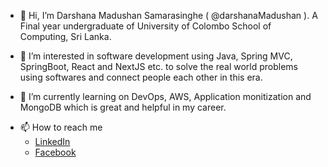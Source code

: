 - 👋 Hi, I’m Darshana Madushan Samarasinghe ( @darshanaMadushan ). A Final year undergraduate of University of Colombo School of Computing, Sri Lanka. 

- 👀 I’m interested in software development using Java, Spring MVC, SpringBoot, React and NextJS etc. to solve the real world problems using softwares and connect people each other in this era. 
- 🌱 I’m currently learning on DevOps, AWS, Application monitization and MongoDB which is great and helpful in my career.  
<!-- - 💞️ I’m looking to collaborate on  -->
- 📫 How to reach me 
  - <a href="https://lk.linkedin.com/in/darshana-samarasinghe-3109011a5">LinkedIn</a>
  - <a href="https://www.facebook.com/darshana.madushan.samarasinghe">Facebook</a>
  

<!---
darshanaMadushan/darshanaMadushan is a ✨ special ✨ repository because its `README.md` (this file) appears on your GitHub profile.
You can click the Preview link to take a look at your changes.
--->
